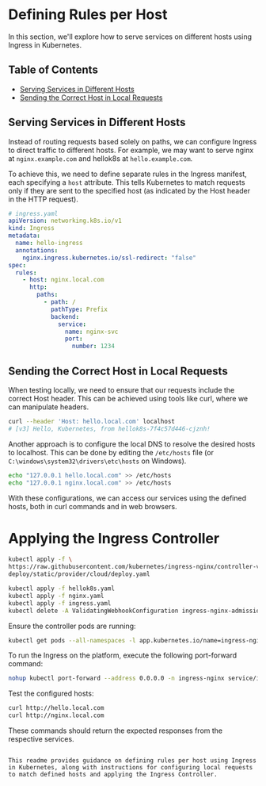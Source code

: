 # Defining Rules per Host

In this section, we'll explore how to serve services on different hosts using Ingress in Kubernetes.

## Table of Contents

- [Serving Services in Different Hosts](#serving-services-in-different-hosts)
- [Sending the Correct Host in Local Requests](#sending-the-correct-host-in-local-requests)

## Serving Services in Different Hosts

Instead of routing requests based solely on paths, we can configure Ingress to direct traffic to different hosts. For example, we may want to serve nginx at `nginx.example.com` and hellok8s at `hello.example.com`.

To achieve this, we need to define separate rules in the Ingress manifest, each specifying a `host` attribute. This tells Kubernetes to match requests only if they are sent to the specified host (as indicated by the Host header in the HTTP request).

```yaml
# ingress.yaml
apiVersion: networking.k8s.io/v1
kind: Ingress
metadata:
  name: hello-ingress
  annotations:
    nginx.ingress.kubernetes.io/ssl-redirect: "false"
spec:
  rules:
    - host: nginx.local.com
      http:
        paths:
          - path: /
            pathType: Prefix
            backend:
              service:
                name: nginx-svc
                port:
                  number: 1234
```

## Sending the Correct Host in Local Requests

When testing locally, we need to ensure that our requests include the correct Host header. This can be achieved using tools like curl, where we can manipulate headers.

```bash
curl --header 'Host: hello.local.com' localhost
# [v3] Hello, Kubernetes, from hellok8s-7f4c57d446-cjznh!
```

Another approach is to configure the local DNS to resolve the desired hosts to localhost. This can be done by editing the `/etc/hosts` file (or `C:\windows\system32\drivers\etc\hosts` on Windows).

```bash
echo "127.0.0.1 hello.local.com" >> /etc/hosts
echo "127.0.0.1 nginx.local.com" >> /etc/hosts
```

With these configurations, we can access our services using the defined hosts, both in curl commands and in web browsers.

# Applying the Ingress Controller

```bash
kubectl apply -f \
https://raw.githubusercontent.com/kubernetes/ingress-nginx/controller-v0.44.0/\
deploy/static/provider/cloud/deploy.yaml

kubectl apply -f hellok8s.yaml
kubectl apply -f nginx.yaml
kubectl apply -f ingress.yaml
kubectl delete -A ValidatingWebhookConfiguration ingress-nginx-admission
```

Ensure the controller pods are running:

```bash
kubectl get pods --all-namespaces -l app.kubernetes.io/name=ingress-nginx
```

To run the Ingress on the platform, execute the following port-forward command:

```bash
nohup kubectl port-forward --address 0.0.0.0 -n ingress-nginx service/ingress-nginx-controller 80:80 > /dev/null 2>&1 &
```

Test the configured hosts:

```bash
curl http://hello.local.com
curl http://nginx.local.com
```

These commands should return the expected responses from the respective services.
```

This readme provides guidance on defining rules per host using Ingress in Kubernetes, along with instructions for configuring local requests to match defined hosts and applying the Ingress Controller.
